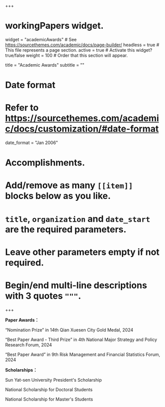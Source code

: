 +++
# workingPapers widget.
widget = "academicAwards"  # See https://sourcethemes.com/academic/docs/page-builder/
headless = true  # This file represents a page section.
active = true  # Activate this widget? true/false
weight = 100  # Order that this section will appear.

title = "Academic Awards"
subtitle = ""

# Date format
#   Refer to https://sourcethemes.com/academic/docs/customization/#date-format
date_format = "Jan 2006"

# Accomplishments.
#   Add/remove as many `[[item]]` blocks below as you like.
#   `title`, `organization` and `date_start` are the required parameters.
#   Leave other parameters empty if not required.
#   Begin/end multi-line descriptions with 3 quotes `"""`.

+++

**Paper Awards：**

“Nomination Prize” in 14th Qian Xuesen City Gold Medal, 2024

“Best Paper Award - Third Prize” in 4th National Major Strategy and Policy Research Forum, 2024

“Best Paper Award” in 9th Risk Management and Financial Statistics Forum, 2024

**Scholarships：**

Sun Yat-sen University President's Scholarship

National Scholarship for Doctoral Students

National Scholarship for Master's Students
